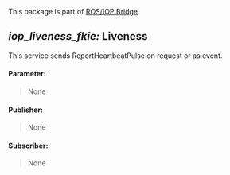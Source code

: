 This package is part of [ROS/IOP Bridge](https://github.com/fkie/iop_core/blob/master/README.md).


## _iop_liveness_fkie:_ Liveness

This service sends ReportHeartbeatPulse on request or as event.

#### Parameter:

> None

#### Publisher:

> None

#### Subscriber:

> None


